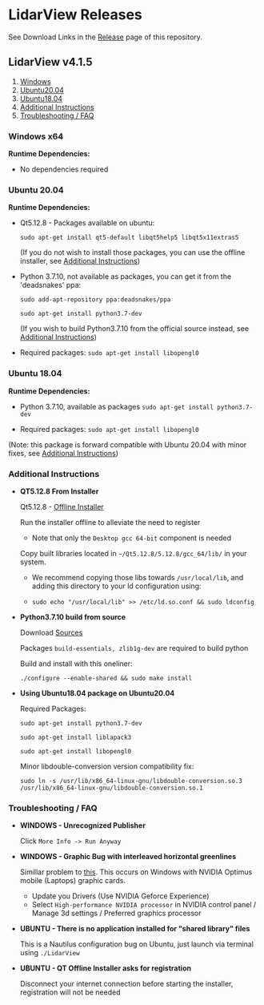 # LidarView Releases

See Download Links in the [Release](https://gitlab.kitware.com/LidarView/lidarview/-/releases) page of this repository.

## LidarView v4.1.5

1. [Windows](#windows-instructions)
2. [Ubuntu20.04](#ubuntu20-instructions)
3. [Ubuntu18.04](#ubuntu18-instructions)
4. [Additional Instructions](#additional-instructions)
5. [Troubleshooting / FAQ ](#faq-instructions)

### Windows x64 <a name="windows-instructions"></a>

**Runtime Dependencies:**

* No dependencies required

### Ubuntu 20.04 <a name="ubuntu20-instructions"></a>

**Runtime Dependencies:**

* Qt5.12.8 - Packages available on ubuntu:

    `sudo apt-get install qt5-default libqt5help5 libqt5x11extras5`
        
    (If you do not wish to install those packages, you can use the offline installer, see [Additional Instructions](#qt-installer))

        
* Python 3.7.10, not available as packages, you can get it from the 'deadsnakes' ppa:
    
    `sudo add-apt-repository ppa:deadsnakes/ppa`
    
    `sudo apt-get install python3.7-dev`
    
    (If you wish to build Python3.7.10 from the official source instead, see [Additional Instructions](#python-source))
  
* Required packages:
    `sudo apt-get install libopengl0`

### Ubuntu 18.04 <a name="ubuntu18-instructions"></a>

**Runtime Dependencies:**

* Python 3.7.10, available as packages `sudo apt-get install python3.7-dev`
  
* Required packages:
    `sudo apt-get install libopengl0`

(Note: this package is forward compatible with Ubuntu 20.04 with minor fixes, see [Additional Instructions](#ubuntu-forward))

### Additional Instructions <a name="additional-instructions"></a>

* **QT5.12.8 From Installer** <a name="qt-installer"></a>

    Qt5.12.8 - [Offline Installer](https://download.qt.io/official_releases/qt/5.12/5.12.8/qt-opensource-linux-x64-5.12.8.run)

    Run the installer offline to alleviate the need to register
    
    * Note that only the `Desktop gcc 64-bit` component is needed
    
    Copy built libraries located in `~/Qt5.12.8/5.12.8/gcc_64/lib/` in your system.
    
    * We recommend copying those libs towards `/usr/local/lib`, and adding this directory to your ld configuration using:
    
    * `sudo echo "/usr/local/lib" >> /etc/ld.so.conf && sudo ldconfig`
    
* **Python3.7.10 build from source** <a name="python-source"></a>

    Download [Sources](https://www.python.org/downloads/release/python-3710/)

    Packages `build-essentials, zlib1g-dev` are required to build python

    Build and install with this oneliner:
    
    `./configure --enable-shared && sudo make install`
        
* **Using Ubuntu18.04 package on Ubuntu20.04** <a name="ubuntu-forward"></a>
    
    Required Packages:

    `sudo apt-get install python3.7-dev`

    `sudo apt-get install liblapack3`

    `sudo apt-get install libopengl0`
    
    Minor libdouble-conversion version compatibility fix:
    
    `sudo ln -s /usr/lib/x86_64-linux-gnu/libdouble-conversion.so.3 /usr/lib/x86_64-linux-gnu/libdouble-conversion.so.1`

### Troubleshooting / FAQ <a name="faq-instructions"></a>

* **WINDOWS - Unrecognized Publisher**

    Click `More Info -> Run Anyway`

* **WINDOWS - Graphic Bug with interleaved horizontal greenlines**

    Simillar problem to [this](https://discourse.slicer.org/t/green-horizontal-lines-appear-in-slicer-4-10-2-at-startup/12090).
    This occurs on Windows with NVIDIA Optimus mobile (Laptops) graphic cards.

    - Update you Drivers (Use NVIDIA Geforce Experience)
    - Select `High-performance NVIDIA processor` in NVIDIA control panel / Manage 3d settings / Preferred graphics processor

* **UBUNTU - There is no application installed for "shared library" files**

    This is a Nautilus configuration bug on Ubuntu, just launch via terminal using `./LidarView`

* **UBUNTU - QT Offline Installer asks for registration**

    Disconnect your internet connection before starting the installer, registration will not be needed
